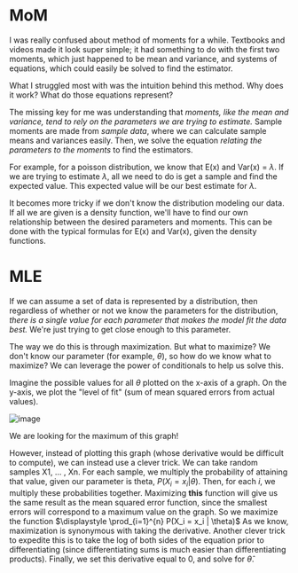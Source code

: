 <script type="text/x-mathjax-config"> MathJax.Hub.Config({ tex2jax: { skipTags: ['script', 'noscript', 'style', 'textarea', 'pre'], inlineMath: [['$','$']] } }); </script> <script src="https://cdn.mathjax.org/mathjax/latest/MathJax.js?config=TeX-AMS-MML_HTMLorMML" type="text/javascript"></script> 
# MoM

I was really confused about method of moments for a while. Textbooks and videos made it look super simple; it had something to do with the first two moments, which just happened to be mean and variance, and systems of equations, which could easily be solved to find the estimator.

What I struggled most with was the intuition behind this method. Why does it work? What do those equations represent?

The missing key for me was understanding that *moments, like the mean and variance, tend to rely on the parameters we are trying to estimate.* Sample moments are made from *sample data*, where we can calculate sample means and variances easily. Then, we solve the equation *relating the parameters to the moments* to find the estimators.

For example, for a poisson distribution, we know that E(x) and Var(x) = $\lambda$. If we are trying to estimate $\lambda$, all we need to do is get a sample and find the expected value. This expected value will be our best estimate for $\lambda$.

It becomes more tricky if we don't know the distribution modeling our data. If all we are given is a density function, we'll have to find our own relationship between the desired parameters and moments. This can be done with the typical formulas for E(x) and Var(x), given the density functions.

# MLE

If we can assume a set of data is represented by a distribution, then regardless of whether or not we know the parameters for the distribution, *there is a single value for each parameter that makes the model fit the data best.* We're just trying to get close enough to this parameter.

The way we do this is through maximization. But what to maximize? We don't know our parameter (for example, $\theta$), so how do we know what to maximize? We can leverage the power of conditionals to help us solve this.

Imagine the possible values for all $\theta$ plotted on the x-axis of a graph. On the y-axis, we plot the "level of fit" (sum of mean squared errors from actual values). 

![image](https://user-images.githubusercontent.com/83550862/201781751-2a3b9b95-0c1f-4afe-b491-29040e8e41d4.png)


We are looking for the maximum of this graph! 

However, instead of plotting this graph (whose derivative would be difficult to compute), we can instead use a clever trick. We can take random samples X1, ... , Xn. For each sample, we multiply the probability of attaining that value, given our parameter is theta, $P(X_i = x_i | \theta)$. Then, for each $i$, we multiply these probabilities together. Maximizing **this** function will give us the same result as the mean squared error function, since the smallest errors will correspond to a maximum value on the graph. So we maximize the function $\displaystyle \prod_{i=1}^{n} P(X_i = x_i | \theta)$
As we know, maximization is synonymous with taking the derivative. Another clever trick to expedite this is to take the log of both sides of the equation prior to differentiating (since differentiating sums is much easier than differentiating products). Finally, we set this derivative equal to 0, and solve for $\hat{\theta}$.

